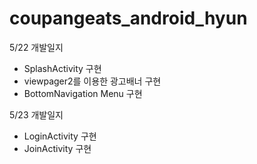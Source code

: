# coupangeats_android_hyun
5/22 개발일지
 - SplashActivity 구현
 - viewpager2를 이용한 광고배너 구현
 - BottomNavigation Menu 구현

5/23 개발일지
 - LoginActivity 구현
 - JoinActivity 구현

